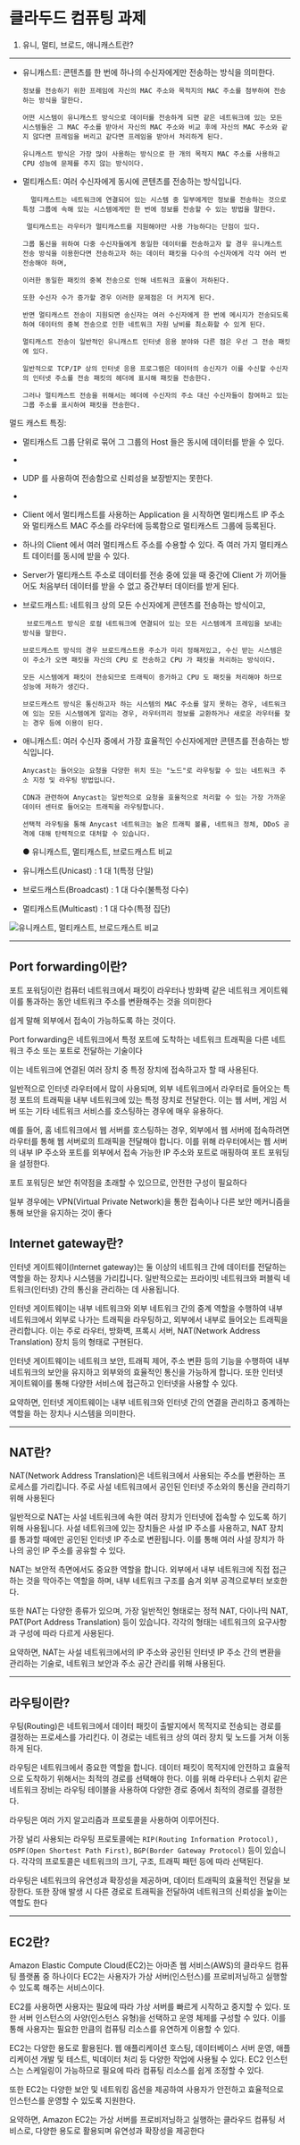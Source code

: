 클라두드 컴퓨팅 과제
====================

1. 유니, 멀티, 브로드, 애니캐스트란?
-------------------------------------------

+ 유니캐스트: 콘텐츠를 한 번에 하나의 수신자에게만 전송하는 방식을 의미한다.
  
      정보를 전송하기 위한 프레임에 자신의 MAC 주소와 목적지의 MAC 주소를 첨부하여 전송하는 방식을 말한다.

      어떤 시스템이 유니캐스트 방식으로 데이터를 전송하게 되면 같은 네트워크에 있는 모든 시스템들은 그 MAC 주소를 받아서 자신의 MAC 주소와 비교 후에 자신의 MAC 주소와 같지 않다면 프레임을 버리고 같다면 프레임을 받아서 처리하게 된다.

      유니캐스트 방식은 가장 많이 사용하는 방식으로 한 개의 목적지 MAC 주소를 사용하고 CPU 성능에 문제를 주지 않는 방식이다.


+ 멀티캐스트: 여러 수신자에게 동시에 콘텐츠를 전송하는 방식입니다. 

        멀티캐스트는 네트워크에 연결되어 있는 시스템 중 일부에게만 정보를 전송하는 것으로 특정 그룹에 속해 있는 시스템에게만 한 번에 정보를 전송할 수 있는 방법을 말한다.

       멀티캐스트는 라우터가 멀티캐스트를 지원해야만 사용 가능하다는 단점이 있다.
 
      그룹 통신을 위하여 다중 수신자들에게 동일한 데이터를 전송하고자 할 경우 유니캐스트 전송 방식을 이용한다면 전송하고자 하는 데이터 패킷을 다수의 수신자에게 각각 여러 번 전송해야 하며,

      이러한 동일한 패킷의 중복 전송으로 인해 네트워크 효율이 저하된다.

      또한 수신자 수가 증가할 경우 이러한 문제점은 더 커지게 된다. 

      반면 멀티캐스트 전송이 지원되면 송신자는 여러 수신자에게 한 번에 메시지가 전송되도록 하여 데이터의 중복 전송으로 인한 네트워크 자원 낭비를 최소화할 수 있게 된다.

      멀티캐스트 전송이 일반적인 유니캐스트 인터넷 응용 분야와 다른 점은 우선 그 전송 패킷에 있다. 

      일반적으로 TCP/IP 상의 인터넷 응용 프로그램은 데이터의 송신자가 이를 수신할 수신자의 인터넷 주소를 전송 패킷의 헤더에 표시해 패킷을 전송한다. 

      그러나 멀티캐스트 전송을 위해서는 헤더에 수신자의 주소 대신 수신자들이 참여하고 있는 그룹 주소를 표시하여 패킷을 전송한다.


멀드 캐스트 특징: 

- 멀티캐스트 그룹 단위로 묶어 그 그룹의 Host 들은 동시에 데이터를 받을 수 있다.
- 
- UDP 를 사용하여 전송함으로 신뢰성을 보장받지는 못한다.
- 
- Client 에서 멀티캐스트를 사용하는 Application 을 시작하면 멀티캐스트 IP 주소와 멀티캐스트 MAC 주소를 라우터에 등록함으로 멀티캐스트 그룹에 등록된다.

- 하나의 Client 에서 여러 멀티캐스트 주소를 수용할 수 있다. 즉 여러 가지 멀티캐스트 데이터를 동시에 받을 수 있다.

- Server가 멀티캐스트 주소로 데이터를 전송 중에 있을 때 중간에 Client 가 끼어들어도 처음부터 데이터를 받을 수 없고 중간부터 데이터를 받게 된다.



+ 브로드캐스트: 네트워크 상의 모든 수신자에게 콘텐츠를 전송하는 방식이고,

       브로드캐스트 방식은 로컬 네트워크에 연결되어 있는 모든 시스템에게 프레임을 보내는 방식을 말한다.

      브로드캐스트 방식의 경우 브로드캐스트용 주소가 미리 정해져있고, 수신 받는 시스템은 이 주소가 오면 패킷을 자신의 CPU 로 전송하고 CPU 가 패킷을 처리하는 방식이다.

      모든 시스템에게 패킷이 전송되므로 트래픽이 증가하고 CPU 도 패킷을 처리해야 하므로 성능에 저하가 생긴다.

      브로드캐스트 방식은 통신하고자 하는 시스템의 MAC 주소를 알지 못하는 경우, 네트워크에 있는 모든 시스템에게 알리는 경우, 라우터끼리 정보를 교환하거나 새로운 라우터를 찾는 경우 등에 이용이 된다.

+ 애니캐스트: 여러 수신자 중에서 가장 효율적인 수신자에게만 콘텐츠를 전송하는 방식입니다.

      Anycast는 들어오는 요청을 다양한 위치 또는 "노드"로 라우팅할 수 있는 네트워크 주소 지정 및 라우팅 방법입니다.

      CDN과 관련하여 Anycast는 일반적으로 요청을 효율적으로 처리할 수 있는 가장 가까운 데이터 센터로 들어오는 트래픽을 라우팅합니다.

      선택적 라우팅을 통해 Anycast 네트워크는 높은 트래픽 볼륨, 네트워크 정체, DDoS 공격에 대해 탄력적으로 대처할 수 있습니다.


  ● 유니캐스트, 멀티캐스트, 브로드캐스트 비교
  
-  유니캐스트(Unicast) : 1 대 1(특정 단일)

-  브로드캐스트(Broadcast) : 1 대 다수(불특정 다수)

-  멀티캐스트(Multicast) : 1 대 다수(특정 집단)

![유니캐스트, 멀티캐스트, 브로드캐스트 비교](https://mblogthumb-phinf.pstatic.net/MjAxODA0MTFfMjEy/MDAxNTIzNDU0Njk5OTg1.-ODTs3RC7n3VHfAOuLrst8sTkk8dDgRBHazV_rr_x_og.d-UdLCTY6TA3cp6-Tsfy_zi_Ojg7d4JXouYQkXjQ2YIg.PNG.wnrjsxo/image.png?type=w800)

***

Port forwarding이란?
------------------------

포트 포워딩이란 컴퓨터 네트워크에서 패킷이 라우터나 방화벽 같은 네트워크 게이트웨이를 통과하는 동안 네트워크 주소를 변환해주는 것을 의미한다 

쉽게 말해 외부에서 접속이 가능하도록 하는 것이다.



Port forwarding은 네트워크에서 특정 포트에 도착하는 네트워크 트래픽을 다른 네트워크 주소 또는 포트로 전달하는 기술이다 

이는 네트워크에 연결된 여러 장치 중 특정 장치에 접속하고자 할 때 사용된다.

일반적으로 인터넷 라우터에서 많이 사용되며, 외부 네트워크에서 라우터로 들어오는 특정 포트의 트래픽을 내부 네트워크에 있는 특정 장치로 전달한다. 이는 웹 서버, 게임 서버 또는 기타 네트워크 서비스를 호스팅하는 경우에 매우 유용하다.

예를 들어, 홈 네트워크에서 웹 서버를 호스팅하는 경우, 외부에서 웹 서버에 접속하려면 라우터를 통해 웹 서버로의 트래픽을 전달해야 합니다. 이를 위해 라우터에서는 웹 서버의 내부 IP 주소와 포트를 외부에서 접속 가능한 IP 주소와 포트로 매핑하여 포트 포워딩을 설정한다.

포트 포워딩은 보안 취약점을 초래할 수 있으므로, 안전한 구성이 필요하다

일부 경우에는 VPN(Virtual Private Network)을 통한 접속이나 다른 보안 메커니즘을 통해 보안을 유지하는 것이 좋다

Internet gateway란?
------------------

인터넷 게이트웨이(Internet gateway)는 둘 이상의 네트워크 간에 데이터를 전달하는 역할을 하는 장치나 시스템을 가리킵니다. 일반적으로는 프라이빗 네트워크와 퍼블릭 네트워크(인터넷) 간의 통신을 관리하는 데 사용됩니다.

인터넷 게이트웨이는 내부 네트워크와 외부 네트워크 간의 중계 역할을 수행하여 내부 네트워크에서 외부로 나가는 트래픽을 라우팅하고, 외부에서 내부로 들어오는 트래픽을 관리합니다. 이는 주로 라우터, 방화벽, 프록시 서버, NAT(Network Address Translation) 장치 등의 형태로 구현된다.

인터넷 게이트웨이는 네트워크 보안, 트래픽 제어, 주소 변환 등의 기능을 수행하여 내부 네트워크의 보안을 유지하고 외부와의 효율적인 통신을 가능하게 합니다. 또한 인터넷 게이트웨이를 통해 다양한 서비스에 접근하고 인터넷을 사용할 수 있다.

요약하면, 인터넷 게이트웨이는 내부 네트워크와 인터넷 간의 연결을 관리하고 중계하는 역할을 하는 장치나 시스템을 의미한다.

***

NAT란?
----------

NAT(Network Address Translation)은 네트워크에서 사용되는 주소를 변환하는 프로세스를 가리킵니다. 주로 사설 네트워크에서 공인된 인터넷 주소와의 통신을 관리하기 위해 사용된다

일반적으로 NAT는 사설 네트워크에 속한 여러 장치가 인터넷에 접속할 수 있도록 하기 위해 사용됩니다. 사설 네트워크에 있는 장치들은 사설 IP 주소를 사용하고, NAT 장치를 통과할 때에만 공인된 인터넷 IP 주소로 변환됩니다. 이를 통해 여러 사설 장치가 하나의 공인 IP 주소를 공유할 수 있다.

NAT는 보안적 측면에서도 중요한 역할을 합니다. 외부에서 내부 네트워크에 직접 접근하는 것을 막아주는 역할을 하며, 내부 네트워크 구조를 숨겨 외부 공격으로부터 보호한다.

또한 NAT는 다양한 종류가 있으며, 가장 일반적인 형태로는 정적 NAT, 다이나믹 NAT, PAT(Port Address Translation) 등이 있습니다. 각각의 형태는 네트워크의 요구사항과 구성에 따라 다르게 사용된다.

요약하면, NAT는 사설 네트워크에서의 IP 주소와 공인된 인터넷 IP 주소 간의 변환을 관리하는 기술로, 네트워크 보안과 주소 공간 관리를 위해 사용된다.

***

라우팅이란?
------------

우팅(Routing)은 네트워크에서 데이터 패킷이 출발지에서 목적지로 전송되는 경로를 결정하는 프로세스를 가리킨다. 이 경로는 네트워크 상의 여러 장치 및 노드를 거쳐 이동하게 된다.

라우팅은 네트워크에서 중요한 역할을 합니다. 데이터 패킷이 목적지에 안전하고 효율적으로 도착하기 위해서는 최적의 경로를 선택해야 한다. 이를 위해 라우터나 스위치 같은 네트워크 장비는 라우팅 테이블을 사용하여 다양한 경로 중에서 최적의 경로를 결정한다.

라우팅은 여러 가지 알고리즘과 프로토콜을 사용하여 이루어진다.

가장 널리 사용되는 라우팅 프로토콜에는 `RIP(Routing Information Protocol),` `OSPF(Open Shortest Path First)`, `BGP(Border Gateway Protocol)` 등이 있습니다. 각각의 프로토콜은 네트워크의 크기, 구조, 트래픽 패턴 등에 따라 선택된다.

라우팅은 네트워크의 유연성과 확장성을 제공하며, 데이터 트래픽의 효율적인 전달을 보장한다. 또한 장애 발생 시 다른 경로로 트래픽을 전달하여 네트워크의 신뢰성을 높이는 역할도 한다

***

EC2란?
-------

Amazon Elastic Compute Cloud(EC2)는 아마존 웹 서비스(AWS)의 클라우드 컴퓨팅 플랫폼 중 하나이다 EC2는 사용자가 가상 서버(인스턴스)를 프로비저닝하고 실행할 수 있도록 해주는 서비스이다.

EC2를 사용하면 사용자는 필요에 따라 가상 서버를 빠르게 시작하고 중지할 수 있다. 또한 서버 인스턴스의 사양(인스턴스 유형)을 선택하고 운영 체제를 구성할 수 있다. 이를 통해 사용자는 필요한 만큼의 컴퓨팅 리소스를 유연하게 이용할 수 있다.

EC2는 다양한 용도로 활용된다. 웹 애플리케이션 호스팅, 데이터베이스 서버 운영, 애플리케이션 개발 및 테스트, 빅데이터 처리 등 다양한 작업에 사용될 수 있다. EC2 인스턴스는 스케일링이 가능하므로 필요에 따라 컴퓨팅 리소스를 쉽게 조정할 수 있다.

또한 EC2는 다양한 보안 및 네트워킹 옵션을 제공하여 사용자가 안전하고 효율적으로 인스턴스를 운영할 수 있도록 지원한다.

요약하면, Amazon EC2는 가상 서버를 프로비저닝하고 실행하는 클라우드 컴퓨팅 서비스로, 다양한 용도로 활용되며 유연성과 확장성을 제공한다



















